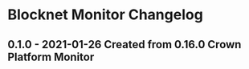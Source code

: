 Blocknet Monitor Changelog
================================
## 0.1.0 - 2021-01-26 Created from 0.16.0 Crown Platform Monitor
